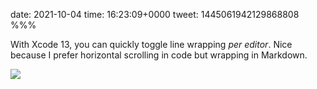 date: 2021-10-04
time: 16:23:09+0000
tweet: 1445061942129868808
%%%

With Xcode 13, you can quickly toggle line wrapping *per editor*. Nice because I prefer horizontal scrolling in code but wrapping in Markdown.

![](FA3kKzMWQA8kl2K.jpg)
